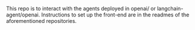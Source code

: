 This repo is to interact with the agents deployed in openai/ or langchain-agent/openai. Instructions to set up the front-end are in the readmes of the aforementioned repositories.